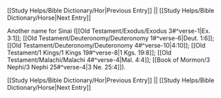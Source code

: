 [[Study Helps/Bible Dictionary/Hor|Previous Entry]]  ||  [[Study Helps/Bible Dictionary/Horse|Next Entry]]

 Another name for Sinai ([[Old Testament/Exodus/Exodus 3#^verse-1|Ex. 3:1]]; [[Old Testament/Deuteronomy/Deuteronomy 1#^verse-6|Deut. 1:6]]; [[Old Testament/Deuteronomy/Deuteronomy 4#^verse-10|4:10]]; [[Old Testament/1 Kings/1 Kings 19#^verse-8|1 Kgs. 19:8]]; [[Old Testament/Malachi/Malachi 4#^verse-4|Mal. 4:4]]; [[Book of Mormon/3 Nephi/3 Nephi 25#^verse-4|3 Ne. 25:4]]).

[[Study Helps/Bible Dictionary/Hor|Previous Entry]]  ||  [[Study Helps/Bible Dictionary/Horse|Next Entry]]